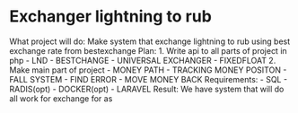 # Exchanger lightning to rub
What project will do: Make system that exchange lightning to rub using best exchange rate from bestexchange
Plan:
	1. Write api to all parts of project in php
		- LND
		- BESTCHANGE
		- UNIVERSAL EXCHANGER
		- FIXEDFLOAT
	2. Make main part of project
		- MONEY PATH
		- TRACKING MONEY POSITON
		- FALL SYSTEM
			- FIND ERROR
			- MOVE MONEY BACK
Requirements:
	- SQL
	- RADIS(opt)
	- DOCKER(opt)
	- LARAVEL
Result: We have system that will do all work for exchange for as
